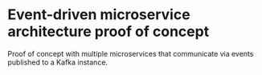 # Event-driven microservice architecture proof of concept

Proof of concept with multiple microservices that communicate via events published to a Kafka instance.
